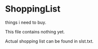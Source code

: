 # ShoppingList
things i need to buy.

This file contains nothing yet.

Actual shopping list can be found in slst.txt.
